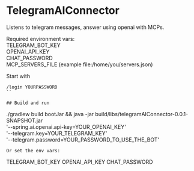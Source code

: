 # TelegramAIConnector

Listens to telegram messages, answer using openai with MCPs.  

Required environment vars:  
TELEGRAM_BOT_KEY  
OPENAI_API_KEY  
CHAT_PASSWORD  
MCP_SERVERS_FILE  (example file:/home/you/servers.json)  

Start with
```
/login YOURPASSWORD
``

## Build and run

```
./gradlew build bootJar && java -jar build/libs/telegramAIConnector-0.0.1-SNAPSHOT.jar \
'--spring.ai.openai.api-key=YOUR_OPENAI_KEY' \
'--telegram.key=YOUR_TELEGRAM_KEY' \
'--telegram.password=YOUR_PASSWORD_TO_USE_THE_BOT'
```  
Or set the env vars:  
```
TELEGRAM_BOT_KEY
OPENAI_API_KEY
CHAT_PASSWORD
```